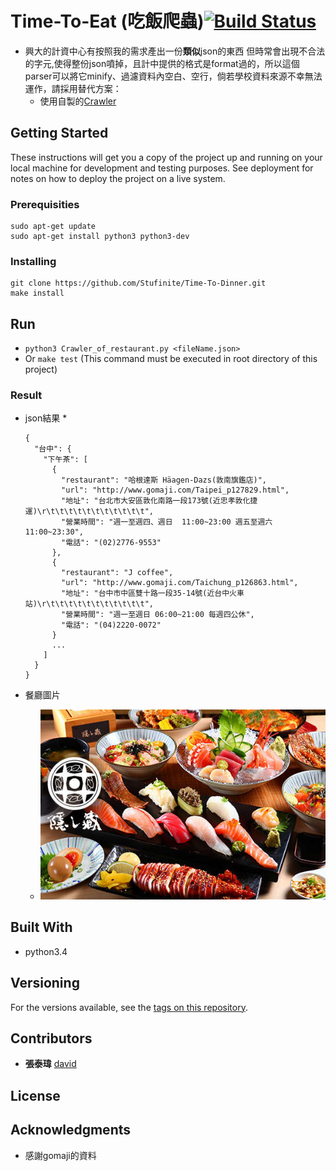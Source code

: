 # Time-To-Eat (吃飯爬蟲)[![Build Status](https://travis-ci.org/Stufinite/Time-To-Dinner.svg?branch=master)](https://travis-ci.org/Stufinite/Time-To-Dinner)

* 興大的計資中心有按照我的需求產出一份**類似**json的東西  但時常會出現不合法的字元,使得整份json噴掉，且計中提供的格式是format過的，所以這個parser可以將它minify、過濾資料內空白、空行，倘若學校資料來源不幸無法運作，請採用替代方案：
  * 使用自製的[Crawler](fallback)


## Getting Started

These instructions will get you a copy of the project up and running on your local machine for development and testing purposes. See deployment for notes on how to deploy the project on a live system.

### Prerequisities

```
sudo apt-get update
sudo apt-get install python3 python3-dev
```

### Installing

```
git clone https://github.com/Stufinite/Time-To-Dinner.git
make install
```

## Run

* `python3 Crawler_of_restaurant.py <fileName.json>`
* Or `make test` (This command must be executed in root directory of this project)

### Result

* json結果
  *
  ```
  {
    "台中": {
      "下午茶": [
        {
          "restaurant": "哈根達斯 Häagen-Dazs(敦南旗鑑店)",
          "url": "http://www.gomaji.com/Taipei_p127829.html",
          "地址": "台北市大安區敦化南路一段173號(近忠孝敦化捷運)\r\t\t\t\t\t\t\t\t\t\t\t",
          "營業時間": "週一至週四、週日  11:00~23:00 週五至週六 11:00~23:30",
          "電話": "(02)2776-9553"
        },
        {
          "restaurant": "J coffee",
          "url": "http://www.gomaji.com/Taichung_p126863.html",
          "地址": "台中市中區雙十路一段35-14號(近台中火車站)\r\t\t\t\t\t\t\t\t\t\t\t",
          "營業時間": "週一至週日 06:00~21:00 每週四公休",
          "電話": "(04)2220-0072"
        }
        ...
      ]
    }
  }
  ```


* 餐廳圖片
  * ![restaurant](demoJpg/隱藏丼飯達人(崇德店).jpg)


## Built With

* python3.4

## Versioning

For the versions available, see the [tags on this repository](https://github.com/Stufinite/Time-To-Dinner/releases).

## Contributors
* **張泰瑋** [david](https://github.com/david30907d)

## License

## Acknowledgments

* 感謝gomaji的資料
